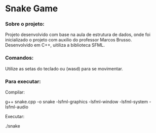 # Snake Game

### Sobre o projeto:

Projeto desenvolvido com base na aula de estrutura de dados, onde foi inicializado o projeto com auxilio do professor Marcos Brusso. Desenvolvido em C++, uitiliza a biblioteca SFML.

### Comandos:

Utilize as setas do teclado ou (wasd) para se movimentar.

### Para executar:

Compilar:

g++ snake.cpp -o snake -lsfml-graphics -lsfml-window -lsfml-system -lsfml-audio

Executar:

./snake